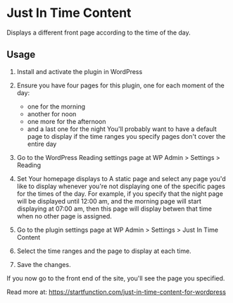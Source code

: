 # Just In Time Content

Displays a different front page according to the time of the day.

## Usage

1. Install and activate the plugin in WordPress

2. Ensure you have four pages for this plugin, one for each moment of the day:

   - one for the morning
   - another for noon
   - one more for the afternoon
   - and a last one for the night
     You'll probably want to have a default page to display if the time ranges you specify pages don't cover the entire day

3. Go to the WordPress Reading settings page at WP Admin > Settings > Reading

4. Set Your homepage displays to A static page and select any page you'd like to display whenever you're not displaying one of the specific pages for the times of the day. For example, if you specify that the night page will be displayed until 12:00 am, and the morning page will start displaying at 07:00 am, then this page will display betwen that time when no other page is assigned.

5. Go to the plugin settings page at WP Admin > Settings > Just In Time Content

6. Select the time ranges and the page to display at each time.

7. Save the changes.

If you now go to the front end of the site, you'll see the page you specified.

Read more at:
https://startfunction.com/just-in-time-content-for-wordpress

